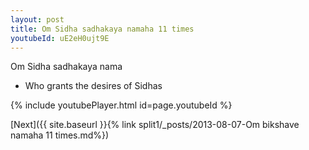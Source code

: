 ```yaml
---
layout: post
title: Om Sidha sadhakaya namaha 11 times
youtubeId: uE2eH0ujt9E
---
```

 
 
Om Sidha sadhakaya nama 
 
 -  Who grants the desires of Sidhas 
 
  
 
  
 
 
 
 
 
 


{% include youtubePlayer.html id=page.youtubeId %}
 
[Next]({{ site.baseurl }}{% link  split1/_posts/2013-08-07-Om bikshave namaha 11 times.md%})
 
